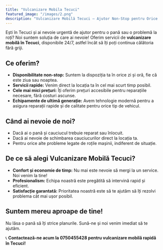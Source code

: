 ```yaml
---
title: "Vulcanizare Mobila Tecuci"
featured_image: "/images/2.png"
description: "Vulcanizare Mobilă Tecuci – Ajutor Non-Stop pentru Orice Problemă cu Cauciucurile - tel 0750455428"
---
```


Ești în Tecuci și ai nevoie urgentă de ajutor pentru o pană sau o problemă la roți? Noi suntem soluția de care ai nevoie! Oferim servicii de **vulcanizare mobilă în Tecuci**, disponibile 24/7, astfel încât să îți poți continua călătoria fără griji. <!--more-->

## Ce oferim?
- **Disponibilitate non-stop:** Suntem la dispoziția ta în orice zi și oră, fie că este ziua sau noaptea.
- **Servicii rapide:** Venim direct la locația ta în cel mai scurt timp posibil.
- **Cele mai mici prețuri:** Îți oferim prețuri accesibile pentru reparațiile necesare, fără costuri ascunse.
- **Echipamente de ultimă generație:** Avem tehnologie modernă pentru a asigura reparații rapide și de calitate pentru orice tip de vehicul.

## Când ai nevoie de noi?
- Dacă ai o pană și cauciucul trebuie reparat sau înlocuit.
- Dacă ai nevoie de schimbarea cauciucurilor direct la locația ta.
- Pentru orice alte probleme legate de roțile mașinii, indiferent de situație.

## De ce să alegi Vulcanizare Mobilă Tecuci?
- **Confort și economie de timp:** Nu mai este nevoie să mergi la un service. Noi venim la tine!
- **Profesionalism:** Echipa noastră este pregătită să intervină rapid și eficient.
- **Satisfacție garantată:** Prioritatea noastră este să te ajutăm să îți rezolvi problema cât mai ușor posibil.

## Suntem mereu aproape de tine!
Nu lăsa o pană să îți strice planurile. Sună-ne și noi venim imediat să te ajutăm.

📞 **Contactează-ne acum la 0750455428 pentru vulcanizare mobilă rapidă în Tecuci!**


